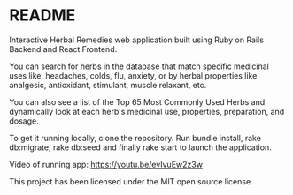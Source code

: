 # README

Interactive Herbal Remedies web application built using Ruby on Rails Backend and React Frontend.

You can search for herbs in the database that match specific medicinal uses like, headaches, colds, flu, anxiety, or by herbal properties like analgesic, antioxidant, stimulant, muscle relaxant, etc.

You can also see a list of the Top 65 Most Commonly Used Herbs and dynamically look at each herb's medicinal use, properties, preparation, and dosage.

To get it running locally, clone the repository. Run bundle install, rake db:migrate, rake db:seed and finally rake start to launch the application.

Video of running app:
https://youtu.be/evIvuEw2z3w

This project has been licensed under the MIT open source license.
